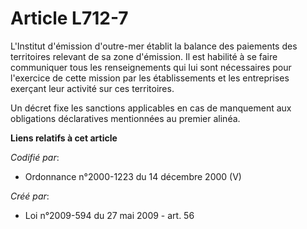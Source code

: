 # Article L712-7

L'Institut d'émission d'outre-mer établit la balance des paiements des territoires relevant de sa zone d'émission. Il est
habilité à se faire communiquer tous les renseignements qui lui sont nécessaires pour l'exercice de cette mission par les
établissements et les entreprises exerçant leur activité sur ces territoires. 

Un décret fixe les sanctions applicables en cas de manquement aux obligations déclaratives mentionnées au premier alinéa.

**Liens relatifs à cet article**

_Codifié par_:

  - Ordonnance n°2000-1223 du 14 décembre 2000 (V)

_Créé par_:

  - Loi n°2009-594 du 27 mai 2009 - art. 56
